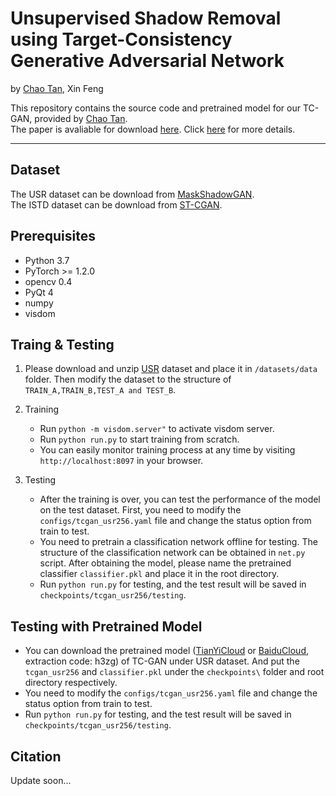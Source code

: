 # Unsupervised Shadow Removal using Target-Consistency Generative Adversarial Network


by [Chao Tan](https://chao-tan.gitee.io), Xin Feng        

This repository contains the source code and pretrained model for our TC-GAN, provided by [Chao Tan](https://chao-tan.gitee.ios).  
The paper is avaliable for download [here](https://arxiv.org/abs/2010.01291).
Click [here](https://chao-tan.gitee.io/projects/tc-gan/project-page.html) for more details.
***

## Dataset

The USR dataset can be download from [MaskShadowGAN](https://github.com/xw-hu/Mask-ShadowGAN).  
The ISTD dataset can be download from [ST-CGAN](https://github.com/DeepInsight-PCALab/ST-CGAN).


        
## Prerequisites
* Python 3.7
* PyTorch >= 1.2.0
* opencv 0.4
* PyQt 4
* numpy
* visdom


  
## Traing & Testing
1. Please download and unzip [USR](https://github.com/xw-hu/Mask-ShadowGAN) dataset and place it in ```/datasets/data``` folder.
Then modify the dataset to the structure of ```TRAIN_A,TRAIN_B,TEST_A and TEST_B```.
 
2. Training
    - Run ```python -m visdom.server"``` to activate visdom server.
    - Run ```python run.py``` to start training from scratch.
    - You can easily monitor training process at any time by visiting ```http://localhost:8097``` in your browser.
3. Testing
    - After the training is over, you can test the performance of the model on the test dataset.
    First, you need to modify the ```configs/tcgan_usr256.yaml``` file and change the status option from train to test.
    - You need to pretrain a classification network offline for testing. 
    The structure of the classification network can be obtained in ```net.py``` script. 
    After obtaining the model, please name the pretrained classifier ```classifier.pkl``` and place it in the root directory.
    - Run ```python run.py``` for testing, and the test result will be saved in ```checkpoints/tcgan_usr256/testing```.
   
## Testing with Pretrained Model
 - You can download the pretrained model ([TianYiCloud](https://cloud.189.cn/t/vU7F73A3m2me) or [BaiduCloud](https://pan.baidu.com/s/1NxpO0Ub8KJSg1m4NiRowKw), extraction code: h3zg) of TC-GAN under USR dataset. 
 And put the ```tcgan_usr256``` and ```classifier.pkl``` under the ```checkpoints\``` folder and root directory respectively.
 - You need to modify the ```configs/tcgan_usr256.yaml``` file and change the status option from train to test.
 - Run ```python run.py``` for testing, and the test result will be saved in ```checkpoints/tcgan_usr256/testing```.


## Citation

Update soon...
